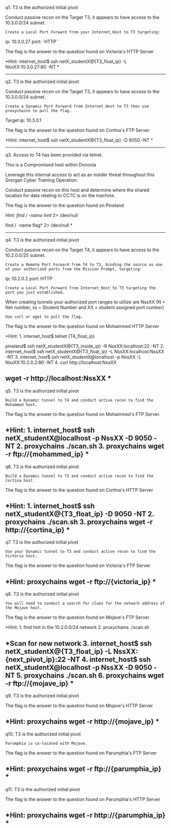 q1.
T3 is the authorized initial pivot

Conduct passive recon on the Target T3, it appears to have access to the 10.3.0.0/24 subnet.

    Create a Local Port Forward from your Internet_Host to T3 targeting:

ip: 10.3.0.27
port: `HTTP``

The flag is the answer to the question found on Victoria's HTTP Server

*Hint:
internet_host$ ssh netX_studentX@{T3_float_ip} -L NssXX:10.3.0.27:80 -NT
*

--------------------------------------------------------------------------------------------------
q2.
T3 is the authorized initial pivot

Conduct passive recon on the Target T3, it appears to have access to the 10.3.0.0/24 subnet.

    Create a Dynamic Port Forward from Internet_Host to T3 then use proxychains to pull the flag.

Target ip: 10.3.0.1

The flag is the answer to the question found on Cortina's FTP Server

*Hint:
internet_host$ ssh netX_studentX@{T3_float_ip} -D 9050 -NT
*

---------------------------------------------------------------------------------------------------
q3.
Access to T4 has been provided via telnet.

This is a Compromised host within Donovia

Leverage this internal access to act as an insider threat throughout this Grorgan Cyber Training Operation.

Conduct passive recon on this host and determine where the shared location for data relating to CCTC is on the machine.

The flag is the answer to the question found on Pineland

*Hint:
find / -name hint* 2> /dev/null

find / -name flag* 2> /dev/null
*

---------------------------------------------------------------------------------------------------
q4.
T3 is the authorized initial pivot

Conduct passive recon on the Target T4, it appears to have access to the 10.2.0.0/25 subnet.

    Create a Remote Port Forward from T4 to T3, binding the source as one of your authorized ports from the Mission Prompt, targeting:

ip: 10.2.0.2 port: HTTP

    Create a Local Port Forward from Internet_Host to T3 targeting the port you just established.

When creating tunnels your authorized port ranges to utilize are NssXX (N = Net number, ss = Student Number and XX = student assigned port number)

    Use curl or wget to pull the flag.

The flag is the answer to the question found on Mohammed HTTP Server

*Hint:
	1.
internet_host$ telnet {T4_float_ip}

pineland$ ssh netX_studentX@{T3_inside_ip} -R NssXX:localhost:22 -NT
	2.
internet_host$ ssh netX_studentX@{T3_float_ip} -L NssXX:localhost:NssXX -NT
	3.
internet_host$ ssh netX_studentX@localhost -p NssXX -L NssXX:10.2.0.2:80 -NT
	4.
curl http://localhost:NssXX

wget -r http://localhost:NssXX
*
---------------------------------------------------------------------------------------------------
q5.
T3 is the authorized initial pivot

    Build a Dynamic tunnel to T4 and conduct active recon to find the Mohammed host.

The flag is the answer to the question found on Mohammed's FTP Server.

*Hint:
1.
internet_host$ ssh netX_studentX@localhost -p NssXX -D 9050 -NT
2.
proxychains ./scan.sh
3.
proxychains wget -r ftp://{mohammed_ip}
*
---------------------------------------------------------------------------------------------------
q6.
T3 is the authorized initial pivot

    Build a Dynamic tunnel to T3 and conduct active recon to find the Cortina host.

The flag is the answer to the question found on Cortina's HTTP Server

*Hint:
1.
internet_host$ ssh netX_studentX@{T3_float_ip} -D 9050 -NT
2.
proxychains ./scan.sh
3.
proxychains wget -r http://{cortina_ip}
*
---------------------------------------------------------------------------------------------------
q7.
T3 is the authorized initial pivot

    Use your Dynamic tunnel to T3 and conduct active recon to find the Victoria host.

The flag is the answer to the question found on Victoria's FTP Server

*Hint:
proxychains wget -r ftp://{victoria_ip}
*
---------------------------------------------------------------------------------------------------
q8.
T3 is the authorized initial pivot

    You will need to conduct a search for clues for the network address of the Mojave host.

The flag is the answer to the question found on Mojave's FTP Server

*Hint:
1.
find hint in the 10.2.0.0/24 network
2.
proxychains ./scan.sh

*Scan for new network
3.
internet_host$ ssh netX_studentX@{T3_float_ip} -L NssXX:{next_pivot_ip}:22 -NT
4.
internet_host$ ssh netX_studentX@localhost -p NssXX -D 9050 -NT
5.
proxychains ./scan.sh
6.
proxychains wget -r ftp://{mojave_ip}
*
---------------------------------------------------------------------------------------------------
q9.
T3 is the authorized initial pivot

The flag is the answer to the question found on Mojave's HTTP Server

*Hint:
proxychains wget -r http://{mojave_ip}
*
---------------------------------------------------------------------------------------------------
q10.
T3 is the authorized initial pivot

    Parumphia is co-located with Mojave.

The flag is the answer to the question found on Parumphia's FTP Server

*Hint:
proxychains wget -r ftp://{parumphia_ip}
*
---------------------------------------------------------------------------------------------------
q11.
T3 is the authorized initial pivot

The flag is the answer to the question found on Parumphia's HTTP Server

*Hint:
proxychains wget -r http://{parumphia_ip}
*
---------------------------------------------------------------------------------------------------
